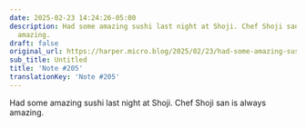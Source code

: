 ```yaml
---
date: 2025-02-23 14:24:26-05:00
description: Had some amazing sushi last night at Shoji. Chef Shoji san is always
  amazing.
draft: false
original_url: https://harper.micro.blog/2025/02/23/had-some-amazing-sushi-last.html
sub_title: Untitled
title: 'Note #205'
translationKey: 'Note #205'
---
```


Had some amazing sushi last night at Shoji. Chef Shoji san is always amazing.